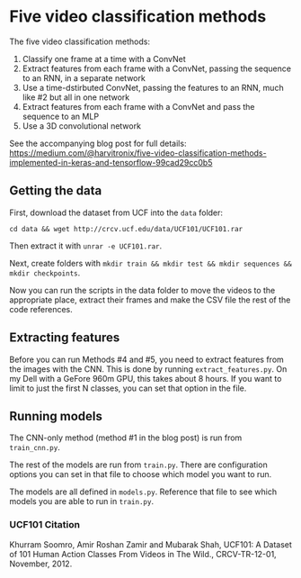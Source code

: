 # Five video classification methods

The five video classification methods:

1. Classify one frame at a time with a ConvNet
1. Extract features from each frame with a ConvNet, passing the sequence to an RNN, in a separate network
1. Use a time-dstirbuted ConvNet, passing the features to an RNN, much like #2 but all in one network
1. Extract features from each frame with a ConvNet and pass the sequence to an MLP
1. Use a 3D convolutional network

See the accompanying blog post for full details: https://medium.com/@harvitronix/five-video-classification-methods-implemented-in-keras-and-tensorflow-99cad29cc0b5

## Getting the data

First, download the dataset from UCF into the `data` folder:

`cd data && wget http://crcv.ucf.edu/data/UCF101/UCF101.rar`

Then extract it with `unrar -e UCF101.rar`.

Next, create folders with `mkdir train && mkdir test && mkdir sequences && mkdir checkpoints`.

Now you can run the scripts in the data folder to move the videos to the appropriate place, extract their frames and make the CSV file the rest of the code references.

## Extracting features

Before you can run Methods #4 and #5, you need to extract features from the images with the CNN. This is done by running `extract_features.py`. On my Dell with a GeFore 960m GPU, this takes about 8 hours. If you want to limit to just the first N classes, you can set that option in the file.

## Running models

The CNN-only method (method #1 in the blog post) is run from `train_cnn.py`.

The rest of the models are run from `train.py`. There are configuration options you can set in that file to choose which model you want to run.

The models are all defined in `models.py`. Reference that file to see which models you are able to run in `train.py`.

### UCF101 Citation

Khurram Soomro, Amir Roshan Zamir and Mubarak Shah, UCF101: A Dataset of 101 Human Action Classes From Videos in The Wild., CRCV-TR-12-01, November, 2012. 

